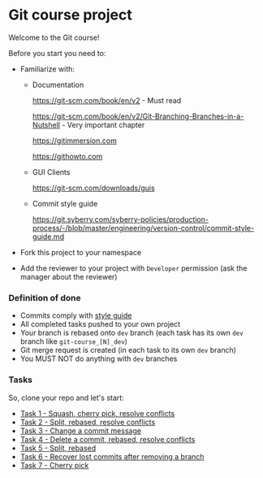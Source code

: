 # Git course project

Welcome to the Git course!

Before you start you need to:
- Familiarize with:
  - Documentation

    https://git-scm.com/book/en/v2 - Must read

    https://git-scm.com/book/en/v2/Git-Branching-Branches-in-a-Nutshell - Very important chapter

    https://gitimmersion.com

    https://githowto.com

  - GUI Clients

    https://git-scm.com/downloads/guis

  - Commit style guide

    https://git.syberry.com/syberry-policies/production-process/-/blob/master/engineering/version-control/commit-style-guide.md

- Fork this project to your namespace
- Add the reviewer to your project with `Developer` permission (ask the manager about the reviewer)


### Definition of done

- Commits comply with [style guide](https://git.syberry.com/syberry-policies/production-process/-/blob/master/engineering/version-control/commit-style-guide.md)
- All completed tasks pushed to your own project
- Your branch is rebased onto `dev` branch (each task has its own `dev` branch like `git-course_[N]_dev`)
- Git merge request is created (in each task to its own `dev` branch)
- You MUST NOT do anything with `dev` branches


### Tasks

So, clone your repo and let's start:

- [Task 1 - Squash, cherry pick, resolve conflicts](docs/tasks/task1.md)
- [Task 2 - Split, rebased, resolve conflicts](docs/tasks/task2.md)
- [Task 3 - Change a commit message](docs/tasks/task3.md)
- [Task 4 - Delete a commit, rebased, resolve conflicts](docs/tasks/task4.md)
- [Task 5 - Split, rebased](docs/tasks/task5.md)
- [Task 6 - Recover lost commits after removing a branch](docs/tasks/task6.md)
- [Task 7 - Cherry pick](docs/tasks/task7.md)
